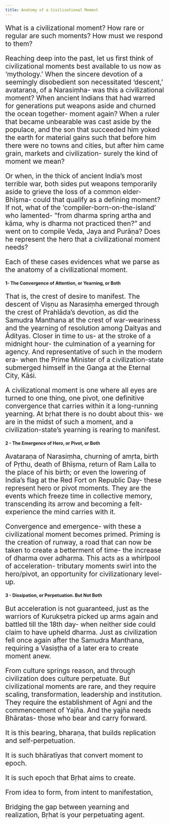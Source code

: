 ```yaml
---
title: Anatomy of a Civilizational Moment
---
```


What is a civilizational moment? How rare or regular are such moments? How must we respond to them?

Reaching deep into the past, let us first think of civilizational moments best available to us now as ‘mythology.’ When the sincere devotion of a seemingly disobedient son necessitated ‘descent,’ avataraṇa, of a Narasiṃha- was this a civilizational moment? When ancient Indians that had warred for generations put weapons aside and churned the ocean together- moment again? When a ruler that became unbearable was cast aside by the populace, and the son that succeeded him yoked the earth for material gains such that before him there were no towns and cities, but after him came grain, markets and civilization- surely the kind of moment we mean?

Or when, in the thick of ancient India’s most terrible war, both sides put weapons temporarily aside to grieve the loss of a common elder- Bhīṣma- could that qualify as a defining moment? If not, what of the ‘compiler-born-on-the-island’ who lamented- ”from dharma spring artha and kāma, why is dharma not practiced then?” and went on to compile Veda, Jaya and Purāṇa? Does he represent the hero that a civilizational moment needs?

Each of these cases evidences what we parse as the anatomy of a civilizational moment.

#### 1- The Convergence of Attention, or Yearning, or Both
That is, the crest of desire to manifest. The descent of Viṣṇu as Narasiṃha emerged through the crest of Prahlāda’s devotion, as did the Samudra Manthana at the crest of war-weariness and the yearning of resolution among Daityas and Ādityas. Closer in time to us- at the stroke of a midnight hour- the culmination of a yearning for agency. And representative of such in the modern era- when the Prime Minister of a civilization-state submerged himself in the Ganga at the Eternal City, Kāśi.

A civilizational moment is one where all eyes are turned to one thing, one pivot, one definitive convergence that carries within it a long-running yearning. At bṛhat there is no doubt about this- we are in the midst of such a moment, and a civilization-state’s yearning is rearing to manifest.

#### 2 - The Emergence of Hero, or Pivot, or Both
Avataraṇa of Narasiṃha, churning of amṛta, birth of Pṛthu, death of Bhīṣma, return of Ram Lalla to the place of his birth; or even the lowering of India’s flag at the Red Fort on Republic Day- these represent hero or pivot moments. They are the events which freeze time in collective memory, transcending its arrow and becoming a felt-experience the mind carries with it.

Convergence and emergence- with these a civilizational moment becomes primed. Priming is the creation of runway, a road that can now be taken to create a betterment of time- the increase of dharma over adharma. This acts as a whirlpool of acceleration- tributary moments swirl into the hero/pivot, an opportunity for civilizationary level-up.

#### 3 - Dissipation, or Perpetuation. But Not Both
But acceleration is not guaranteed, just as the warriors of Kurukṣetra picked up arms again and battled till the 18th day- when neither side could claim to have upheld dharma. Just as civilization fell once again after the Samudra Manthana, requiring a Vasiṣṭha of a later era to create moment anew.

From culture springs reason, and through civilization does culture perpetuate. But civilizational moments are rare, and they require scaling, transformation, leadership and institution. They require the establishment of Agni and the commencement of Yajña. And the yajña needs Bhāratas- those who bear and carry forward.

It is this bearing, bharaṇa, that builds replication and self-perpetuation.

It is such bhāratīyas that convert moment to epoch.

It is such epoch that Bṛhat aims to create.

From idea to form,
from intent to manifestation,

Bridging the gap between yearning and realization,
Bṛhat is your perpetuating agent.

<style>
p { font-size: 21px;}
</style>